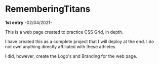 # RememberingTitans

**1st entry**
-02/04/2021-

This is a web page created to practice CSS Grid, in depth.

I have created this as a complete project that I will deploy at the end.  I do not own anything directly affiliated with these athletes.

I did, however, create the Logo's and Branding for the web page.
